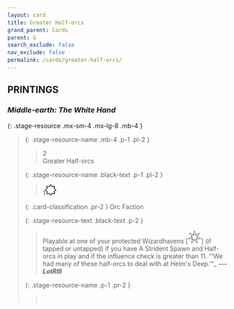 ```yaml
---
layout: card
title: Greater Half-orcs
grand_parent: Cards
parent: G
search_exclude: false
nav_exclude: false
permalink: /cards/greater-half-orcs/
---
```


## PRINTINGS


### _Middle-earth: The White Hand_

{: .stage-resource .mx-sm-4 .mx-lg-8 .mb-4 }
> {: .stage-resource-name .mb-4 .p-1 .pl-2 }
> > <div class="card-mp">2</div>
> > <div class="card-name">Greater Half-orcs</div>
>
> {: .stage-resource-name .black-text .p-1 .pl-2 }
> > 1![](/assets/images/stage-point.svg)
>
> {: .card-classification .pr-2 }
> Orc Faction
>
> {: .stage-resource-text .black-text .p-2 }
> > Playable at one of your protected Wizardhavens \[![](/assets/images/free-haven.svg)] (if tapped or untapped) if you have A Strident Spawn and Half-orcs in play and if the influence check is greater than 11.   “‘We had many of these half-orcs to deal with at Helm's Deep.’”_ ***---LotRIII*** 
> 
> {: .stage-resource-name .p-1 .pr-2 }
> > <div class="card-shield"></div>
> > <div class="card-corruption">&nbsp;</div>
